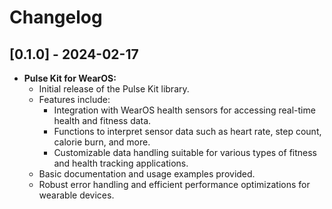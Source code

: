 # Changelog

## [0.1.0] - 2024-02-17
- **Pulse Kit for WearOS:**
  - Initial release of the Pulse Kit library.
  - Features include:
    - Integration with WearOS health sensors for accessing real-time health and fitness data.
    - Functions to interpret sensor data such as heart rate, step count, calorie burn, and more.
    - Customizable data handling suitable for various types of fitness and health tracking applications.
  - Basic documentation and usage examples provided.
  - Robust error handling and efficient performance optimizations for wearable devices.
